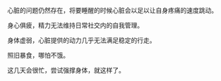 心脏的问题仍然存在，将要睡醒的时候心脏会以足以让自身疼痛的速度跳动。

身心俱疲，精力无法维持日常社交内的自我管理。

身体虚弱，心脏提供的动力几乎无法满足稳定的行走。

照旧暴食，哪怕不饿。

这几天会很忙，尝试强撑身体，就这样了。